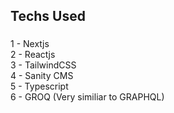 ## Techs Used

###
1 - Nextjs</br>
2 - Reactjs</br>
3 - TailwindCSS</br>
4 - Sanity CMS</br>
5 - Typescript</br>
6 - GROQ (Very similiar to GRAPHQL)